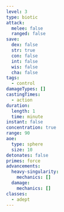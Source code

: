 ```yaml
---
level: 3
type: biotic
attack:
  melee: false
  ranged: false
save:
  dex: false
  str: true
  con: false
  int: false
  wis: false
  cha: false
tags:
  - control
damageTypes: []
castingTimes:
  - action
duration:
  length: 1
  time: minute
instant: false
concentration: true
range: 90
aoe:
  type: sphere
  size: 10
detonates: false
primes: force
advancements:
  heavy-singularity:
    mechanics: []
  damage:
    mechanics: []
classes:
  - adept
---
```


